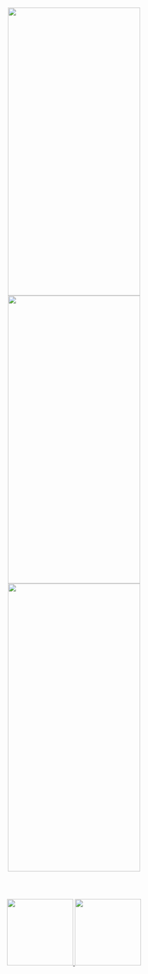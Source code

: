 <br>
<div>
<div>
<p align="center">
<img src="https://user-images.githubusercontent.com/51417052/144716135-ff5567a9-b034-44ce-b66f-995584f0fe95.gif" width="300" height="650">
<img src="https://user-images.githubusercontent.com/51417052/144715979-ef6e273f-0c28-462d-8d0f-2168279c8c37.jpg" width="300" height="650">
<img src="https://user-images.githubusercontent.com/51417052/144715981-f8f45a49-eee6-41c1-a0fa-e8250292d3e9.jpg" width="300" height="650">
</p>
</div>
<div>
<br><br>
<p align="center">
<a href="url"> 
<img src="https://user-images.githubusercontent.com/51417052/130802494-8c77e65a-601b-4e0b-9c7f-9f16813bc560.png" width="150" height="150"> </a>
<a href="url"> 
<img src="https://user-images.githubusercontent.com/51417052/130803169-5913f0d0-d42d-4446-ab9d-cbe25e8e690f.png" width="150" height="150"> </a>
<br><br>
</div>
